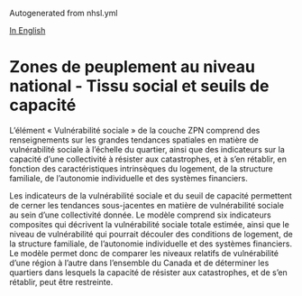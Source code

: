 Autogenerated from nhsl.yml

[In English](https://github.com/OpenDRR/national-human-settlement/blob/main/physical-exposure/README.md)

# Zones de peuplement au niveau national - Tissu social et seuils de capacité
 
L’élément « Vulnérabilité sociale » de la couche ZPN comprend des renseignements sur les grandes tendances spatiales en matière de vulnérabilité sociale à l’échelle du quartier, ainsi que des indicateurs sur la capacité d’une collectivité à résister aux catastrophes, et à s’en rétablir, en fonction des caractéristiques intrinsèques du logement, de la structure familiale, de l’autonomie individuelle et des systèmes financiers.

Les indicateurs de la vulnérabilité sociale et du seuil de capacité permettent de cerner les tendances sous-jacentes en matière de vulnérabilité sociale au sein d’une collectivité donnée. Le modèle comprend six indicateurs composites qui décrivent la vulnérabilité sociale totale estimée, ainsi que le niveau de vulnérabilité qui pourrait découler des conditions de logement, de la structure familiale, de l’autonomie individuelle et des systèmes financiers. Le modèle permet donc de comparer les niveaux relatifs de vulnérabilité d’une région à l’autre dans l’ensemble du Canada et de déterminer les quartiers dans lesquels la capacité de résister aux catastrophes, et de s’en rétablir, peut être restreinte.
